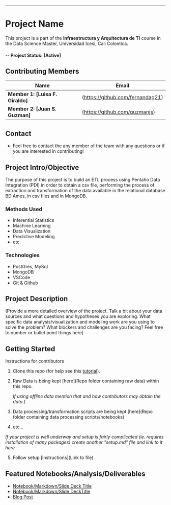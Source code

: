 ____________________________________________________________________________________

# Project Name
This project is a part of the  **Infraestructura y Arquitectura de TI** course in the Data Science Master, Universidad Icesi, Cali Colombia. 

#### -- Project Status: [Active]

## Contributing Members
|Name     |  Email   | 
|---------|-----------------|
|**Member 1: [Luisa F. Giraldo]**| (https://github.com/fernandag21)|
|**Member 2: [Juan S. Guzman]**|(https://github.com/guzmanjs)|



## Contact
* Feel free to contact the any member of the team with any questions or if you are interested in contributing!


## Project Intro/Objective
The purpose of this project is to build an ETL process using Pentaho Data Integration (PDI) in order to obtain a csv file, performing the process of extraction and transformation of the data available in the relational database BD Ames, in csv files and in MongoDB.


### Methods Used
* Inferential Statistics
* Machine Learning
* Data Visualization
* Predictive Modeling
* etc.

### Technologies

* PostGres, MySql
* MongoDB
* VSCode
* Git & Github


## Project Description
(Provide a more detailed overview of the project.  Talk a bit about your data sources and what questions and hypotheses you are exploring. What specific data analysis/visualization and modeling work are you using to solve the problem? What blockers and challenges are you facing?  Feel free to number or bullet point things here)

## Getting Started
Instructions for contributors
1. Clone this repo (for help see this [tutorial](https://help.github.com/articles/cloning-a-repository/)).
2. Raw Data is being kept [here](Repo folder containing raw data) within this repo.

    *If using offline data mention that and how contributors may obtain the data )*
    
3. Data processing/transformation scripts are being kept [here](Repo folder containing data processing scripts/notebooks)
4. etc...

*If your project is well underway and setup is fairly complicated (ie. requires installation of many packages) create another "setup.md" file and link to it here*  

5. Follow setup [instructions](Link to file)

## Featured Notebooks/Analysis/Deliverables
* [Notebook/Markdown/Slide Deck Title](link)
* [Notebook/Markdown/Slide DeckTitle](link)
* [Blog Post](link)


